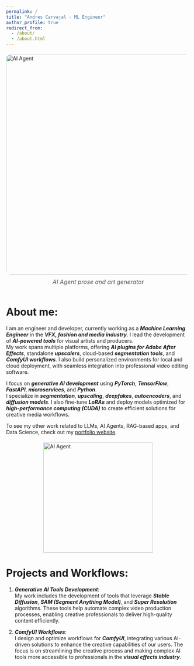```yaml
---
permalink: /
title: "Andres Carvajal - ML Engineer"
author_profile: true
redirect_from: 
  - /about/
  - /about.html
---
```


<div style="display: flex; flex-direction: column; align-items: center; margin-top: 20px;">
  <img src="{{ '/images/prose-art.gif' | relative_url }}" alt="AI Agent" style="max-width: 100%; width: 600px; height: auto; object-fit: contain; border-radius: 12px;" />
  <p style="margin-top: 10px; font-style: italic; font-size: 16px; color: #555;">AI Agent prose and art generator</p>
</div>

About me:
======
I am an engineer and developer, currently working as a **_Machine Learning Engineer_** in the **_VFX, fashion and media industry_**. I lead the development of **_AI-powered tools_** for visual artists and producers.  
My work spans multiple platforms, offering **_AI plugins for Adobe After Effects_**, standalone **_upscalers_**, cloud-based **_segmentation tools_**, and **_ComfyUI workflows_**. I also build personalized environments for local and cloud deployment, with seamless integration into professional video editing software.

I focus on **_generative AI development_** using **_PyTorch_**, **_TensorFlow_**, **_FastAPI_**, **_microservices_**, and **_Python_**.  
I specialize in **_segmentation_**, **_upscaling_**, **_deepfakes_**, **_autoencoders_**, and **_diffusion models_**. I also fine-tune **_LoRAs_** and deploy models optimized for **_high-performance computing (CUDA)_** to create efficient solutions for creative media workflows.

To see my other work related to LLMs, AI Agents, RAG-based apps, and Data Science, check out my [portfolio website](https://andresca94.github.io/).

<div style="display: flex; justify-content: center; margin-top: 20px;">
  <img src="{{ '/images/prose-art.gif' | relative_url }}" alt="AI Agent" style="width:300px; height:300px; object-fit:cover;" />
</div>

Projects and Workflows:
======
1. **_Generative AI Tools Development_**:  
My work includes the development of tools that leverage **_Stable Diffusion_**, **_SAM (Segment Anything Model)_**, and **_Super Resolution_** algorithms. These tools help automate complex video production processes, enabling creative professionals to deliver high-quality content efficiently.

2. **_ComfyUI Workflows_**:  
I design and optimize workflows for **_ComfyUI_**, integrating various AI-driven solutions to enhance the creative capabilities of our users. The focus is on streamlining the creative process and making complex AI tools more accessible to professionals in the **_visual effects industry_**.

<style>
  .page__footer,
  .author__urls-wrapper {
    margin-top: 0px !important;
    padding-top: 0px !important;
    padding-bottom: 0px !important;
    margin-bottom: 0px !important;
  }

  .page__content {
    margin-bottom: 0px !important;
    padding-bottom: 0px !important;
  }

  .page__content p {
    text-align: justify;
  }
</style>
